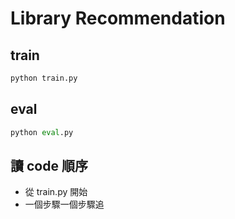 # Library Recommendation

## train

```py
python train.py
```

## eval

```py
python eval.py
```

## 讀 code 順序

* 從 train.py 開始
* 一個步驟一個步驟追
